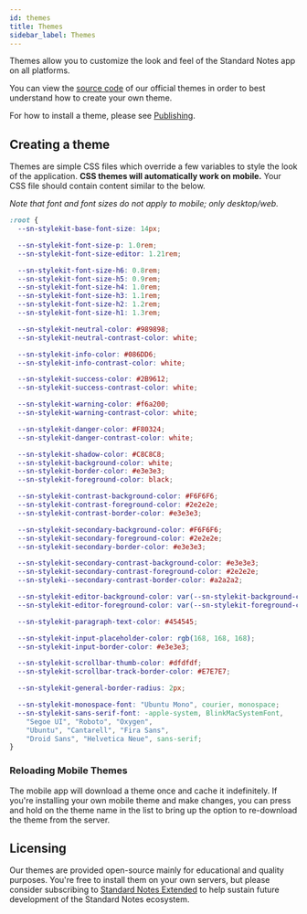 ```yaml
---
id: themes
title: Themes
sidebar_label: Themes
---
```

Themes allow you to customize the look and feel of the Standard Notes app on all platforms.

You can view the [source code](https://github.com/sn-extensions/solarized-dark-theme) of our official themes in order to best understand how to create your own theme.

For how to install a theme, please see [Publishing](/extensions/publishing).

## Creating a theme

Themes are simple CSS files which override a few variables to style the look of the application. **CSS themes will automatically work on mobile.** Your CSS file should contain content similar to the below.

_Note that font and font sizes do not apply to mobile; only desktop/web._

```css
:root {
  --sn-stylekit-base-font-size: 14px;

  --sn-stylekit-font-size-p: 1.0rem;
  --sn-stylekit-font-size-editor: 1.21rem;

  --sn-stylekit-font-size-h6: 0.8rem;
  --sn-stylekit-font-size-h5: 0.9rem;
  --sn-stylekit-font-size-h4: 1.0rem;
  --sn-stylekit-font-size-h3: 1.1rem;
  --sn-stylekit-font-size-h2: 1.2rem;
  --sn-stylekit-font-size-h1: 1.3rem;

  --sn-stylekit-neutral-color: #989898;
  --sn-stylekit-neutral-contrast-color: white;

  --sn-stylekit-info-color: #086DD6;
  --sn-stylekit-info-contrast-color: white;

  --sn-stylekit-success-color: #2B9612;
  --sn-stylekit-success-contrast-color: white;

  --sn-stylekit-warning-color: #f6a200;
  --sn-stylekit-warning-contrast-color: white;

  --sn-stylekit-danger-color: #F80324;
  --sn-stylekit-danger-contrast-color: white;

  --sn-stylekit-shadow-color: #C8C8C8;
  --sn-stylekit-background-color: white;
  --sn-stylekit-border-color: #e3e3e3;
  --sn-stylekit-foreground-color: black;

  --sn-stylekit-contrast-background-color: #F6F6F6;
  --sn-stylekit-contrast-foreground-color: #2e2e2e;
  --sn-stylekit-contrast-border-color: #e3e3e3;

  --sn-stylekit-secondary-background-color: #F6F6F6;
  --sn-stylekit-secondary-foreground-color: #2e2e2e;
  --sn-stylekit-secondary-border-color: #e3e3e3;

  --sn-stylekit-secondary-contrast-background-color: #e3e3e3;
  --sn-stylekit-secondary-contrast-foreground-color: #2e2e2e;
  --sn-styleki--secondary-contrast-border-color: #a2a2a2;

  --sn-stylekit-editor-background-color: var(--sn-stylekit-background-color);
  --sn-stylekit-editor-foreground-color: var(--sn-stylekit-foreground-color);

  --sn-stylekit-paragraph-text-color: #454545;

  --sn-stylekit-input-placeholder-color: rgb(168, 168, 168);
  --sn-stylekit-input-border-color: #e3e3e3;

  --sn-stylekit-scrollbar-thumb-color: #dfdfdf;
  --sn-stylekit-scrollbar-track-border-color: #E7E7E7;

  --sn-stylekit-general-border-radius: 2px;

  --sn-stylekit-monospace-font: "Ubuntu Mono", courier, monospace;
  --sn-stylekit-sans-serif-font: -apple-system, BlinkMacSystemFont,
    "Segoe UI", "Roboto", "Oxygen",
    "Ubuntu", "Cantarell", "Fira Sans",
    "Droid Sans", "Helvetica Neue", sans-serif;
}
```

### Reloading Mobile Themes

The mobile app will download a theme once and cache it indefinitely. If you're installing your own mobile theme and make changes, you can press and hold on the theme name in the list to bring up the option to re-download the theme from the server.

## Licensing

Our themes are provided open-source mainly for educational and quality purposes. You're free to install them on your own servers, but please consider subscribing to [Standard Notes Extended](https://standardnotes.org/extensions) to help sustain future development of the Standard Notes ecosystem.
